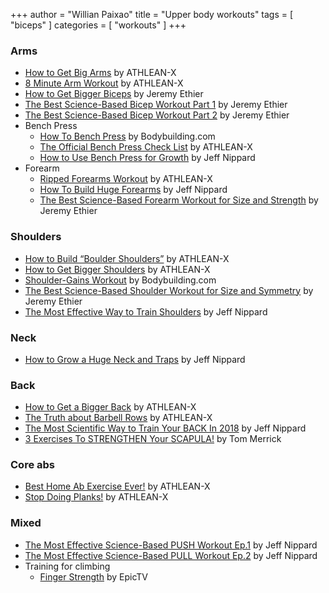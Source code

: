 +++
author = "Willian Paixao"
title = "Upper body workouts"
tags = [ "biceps" ]
categories = [ "workouts" ]
+++

### Arms

* [How to Get Big Arms](https://youtu.be/1TP9BKqk_gs) by ATHLEAN-X
* [8 Minute Arm Workout](https://youtu.be/8fvT3sYfzLo) by ATHLEAN-X
* [How to Get Bigger Biceps](https://youtu.be/m3Nsjdx-UY0) by Jeremy Ethier
* [The Best Science-Based Bicep Workout Part 1](https://youtu.be/1PEKENchiuQ) by Jeremy Ethier
* [The Best Science-Based Bicep Workout Part 2](https://youtu.be/osUnjgwoh_Y) by Jeremy Ethier
* Bench Press
  * [How To Bench Press](https://youtu.be/esQi683XR44) by Bodybuilding.com
  * [The Official Bench Press Check List](https://youtu.be/vthMCtgVtFw) by ATHLEAN-X
  * [How to Use Bench Press for Growth](https://youtu.be/vZy3rQOPTi4) by Jeff Nippard
* Forearm
  * [Ripped Forearms Workout](https://youtu.be/Ej4WzltO1DA) by ATHLEAN-X
  * [How To Build Huge Forearms](https://youtu.be/3xHrOLzTLYI) by Jeff Nippard
  * [The Best Science-Based Forearm Workout for Size and Strength](https://youtu.be/0XS0j1Gtobw) by Jeremy Ethier

### Shoulders

* [How to Build “Boulder Shoulders”](https://youtu.be/1DINSG8mVFs) by ATHLEAN-X
* [How to Get Bigger Shoulders](https://youtu.be/YFLqFjY3Q5Y) by ATHLEAN-X
* [Shoulder-Gains Workout](https://youtu.be/6EqI5V8AUp8) by Bodybuilding.com
* [The Best Science-Based Shoulder Workout for Size and Symmetry](https://youtu.be/2Vprklw8cu8) by Jeremy Ethier
* [The Most Effective Way to Train Shoulders](https://youtu.be/KyTAraGimfE) by Jeff Nippard

### Neck

* [How to Grow a Huge Neck and Traps](https://youtu.be/q7MCjaJ02eQ) by Jeff Nippard

### Back

* [How to Get a Bigger Back](https://youtu.be/ZqwwV2GIoO0) by ATHLEAN-X
* [The Truth about Barbell Rows](https://youtu.be/T3N-TO4reLQ) by ATHLEAN-X
* [The Most Scientific Way to Train Your BACK In 2018](https://youtu.be/12xHxUnBEiI) by Jeff Nippard
* [3 Exercises To STRENGTHEN Your SCAPULA!](https://youtu.be/2ZiVuI3dHJI) by Tom Merrick

### Core abs

* [Best Home Ab Exercise Ever!](https://youtu.be/9JjwnkA3XJs) by ATHLEAN-X
* [Stop Doing Planks!](https://youtu.be/jYX5FpYZA7c) by ATHLEAN-X

### Mixed
* [The Most Effective Science-Based PUSH Workout Ep.1](https://youtu.be/LwHoNk-sjgs) by Jeff Nippard
* [The Most Effective Science-Based PULL Workout Ep.2](https://youtu.be/f2JDJV0AnyY) by Jeff Nippard
* Training for climbing
  * [Finger Strength](https://youtu.be/BKoYWCdXphQ) by EpicTV
